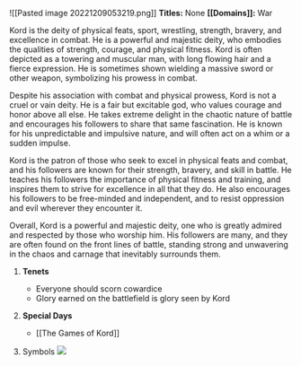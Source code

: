 ![[Pasted image 20221209053219.png]]
**Titles:** None
**[[Domains]]:** War

Kord is the deity of physical feats, sport, wrestling, strength, bravery, and excellence in combat. He is a powerful and majestic deity, who embodies the qualities of strength, courage, and physical fitness. Kord is often depicted as a towering and muscular man, with long flowing hair and a fierce expression. He is sometimes shown wielding a massive sword or other weapon, symbolizing his prowess in combat.

Despite his association with combat and physical prowess, Kord is not a cruel or vain deity. He is a fair but excitable god, who values courage and honor above all else. He takes extreme delight in the chaotic nature of battle and encourages his followers to share that same fascination. He is known for his unpredictable and impulsive nature, and will often act on a whim or a sudden impulse.

Kord is the patron of those who seek to excel in physical feats and combat, and his followers are known for their strength, bravery, and skill in battle. He teaches his followers the importance of physical fitness and training, and inspires them to strive for excellence in all that they do. He also encourages his followers to be free-minded and independent, and to resist oppression and evil wherever they encounter it.

Overall, Kord is a powerful and majestic deity, one who is greatly admired and respected by those who worship him. His followers are many, and they are often found on the front lines of battle, standing strong and unwavering in the chaos and carnage that inevitably surrounds them.

1.  **Tenets**
	-   Everyone should scorn cowardice
	-   Glory earned on the battlefield is glory seen by Kord

2.  **Special Days**
	-   [[The Games of Kord]]

5.  Symbols
**![](https://lh5.googleusercontent.com/IkUuGXP0Ad6ZaLfpFa-Fzpn-fSCI3XVAfGR_OVLHryNHhTrWdQVwssRCW9zSfZS2Ga5qoyo8sPghOZanaa8r_L3qMRvizPAIl8YaaGGvgDO7nb0lx0bCKMFTlh4zYr18u8itXzrqOl3Dwtt0rxtDeE0TD6pe2kL7Sl7T9fKtS8QJ8Rn0fZ62-7dUxrBH)**